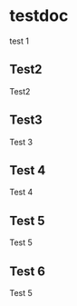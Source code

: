# testdoc
test 1

## Test2

Test2

## Test3

Test 3

## Test 4

Test 4

## Test 5

Test 5

## Test 6

Test 5
